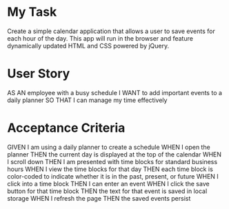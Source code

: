 # My Task

Create a simple calendar application that allows a user to save events for each hour of the day. This app will run in the browser and feature dynamically updated HTML and CSS powered by jQuery.


# User Story

AS AN employee with a busy schedule
I WANT to add important events to a daily planner
SO THAT I can manage my time effectively


# Acceptance Criteria

GIVEN I am using a daily planner to create a schedule
WHEN I open the planner
THEN the current day is displayed at the top of the calendar
WHEN I scroll down
THEN I am presented with time blocks for standard business hours
WHEN I view the time blocks for that day
THEN each time block is color-coded to indicate whether it is in the past, present, or future
WHEN I click into a time block
THEN I can enter an event
WHEN I click the save button for that time block
THEN the text for that event is saved in local storage
WHEN I refresh the page
THEN the saved events persist